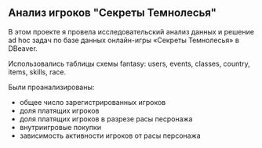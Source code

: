 ## Анализ игроков "Секреты Темнолесья"

В этом проекте я провела исследовательский анализ данных и решение ad hoc задач по базе данных онлайн-игры «Секреты Темнолесья» в DBeaver.

Использовались таблицы схемы fantasy:  users, events, classes, country, items, skills, race. 

Были проанализированы:
- общее число зарегистрированных игроков
- доля платящих игроков
- доля платящих игроков в разрезе расы песронажа
- внутриигровые покупки
- зависимость активности игроков от расы персонажа
  
